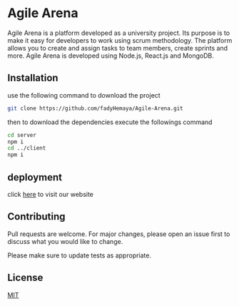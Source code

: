 # Agile Arena

Agile Arena is a platform developed as a university project. Its purpose is to make it easy for developers to work using scrum methodology. The platform allows you to create and assign tasks to team members, create sprints and more. Agile Arena is developed using Node.js, React.js and MongoDB. 

## Installation

use the following command to download the project

```bash
git clone https://github.com/fadyHemaya/Agile-Arena.git
```

then to download the dependencies execute the followings command

 ```bash
cd server
npm i
cd ../client 
npm i
```


## deployment

click [here](https://ramy.com) to visit our website


## Contributing
Pull requests are welcome. For major changes, please open an issue first to discuss what you would like to change.

Please make sure to update tests as appropriate.

## License
[MIT](https://choosealicense.com/licenses/mit/)